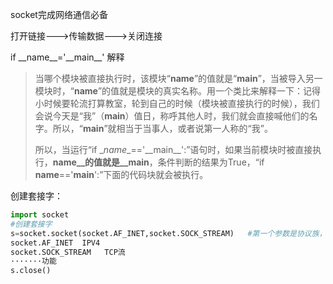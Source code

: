 socket完成网络通信必备

打开链接--->传输数据--->关闭连接



if \_\_name\__='__main\_\_'  解释

> 当哪个模块被直接执行时，该模块“__name__”的值就是“__main__”，当被导入另一模块时，“__name__”的值就是模块的真实名称。用一个类比来解释一下：记得小时候要轮流打算教室，轮到自己的时候（模块被直接执行的时候），我们会说今天是“我”（__main__）值日，称呼其他人时，我们就会直接喊他们的名字。所以，“__main__”就相当于当事人，或者说第一人称的“我”。
>
> 所以，当运行“if \__name__=='\_\_main_\_':”语句时，如果当前模块时被直接执行，__name__的值就是__main__，条件判断的结果为True，“if __name__=='__main__':”下面的代码块就会被执行。



创建套接字：

```python
import socket
#创建套接字
s=socket.socket(socket.AF_INET,socket.SOCK_STREAM)   #第一个参数是协议族，第二个参数是通信类型，如TCP,UDP
socket.AF_INET  IPV4
socket.SOCK_STREAM   TCP流
·······功能
s.close()
```


